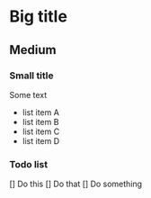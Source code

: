 # Big title

## Medium

### Small title

Some text

- list item A
- list item B
- list item C
- list item D

### Todo list

[] Do this
[] Do that
[] Do something